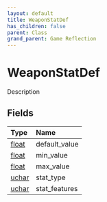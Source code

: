 ```yaml
---
layout: default
title: WeaponStatDef
has_children: false
parent: Class
grand_parent: Game Reflection
---
```

# WeaponStatDef
Description 

## Fields

| Type | Name |
|:----------|:--------------|
| [float](/riftbreaker-wiki/docs/game-reflection/components/float/) | default_value |
| [float](/riftbreaker-wiki/docs/game-reflection/components/float/) | min_value |
| [float](/riftbreaker-wiki/docs/game-reflection/components/float/) | max_value |
| [uchar](/riftbreaker-wiki/docs/game-reflection/enums/uchar/) | stat_type |
| [uchar](/riftbreaker-wiki/docs/game-reflection/enums/uchar/) | stat_features |

